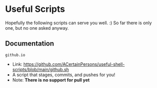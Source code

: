 # Useful Scripts

Hopefully the following scripts can serve you well. :)
So far there is only one, but no one asked anyway.

## Documentation

`github.io`
    <ul>
        <li>Link: https://github.com/ACertainPersons/useful-shell-scripts/blob/main/github.sh
        <li>A script that stages, commits, and pushes for you!
        <li>Note: **There is no support for pull yet**
    </ul>
